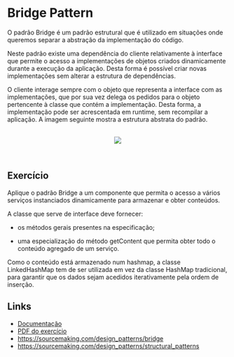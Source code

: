 # Bridge Pattern

O padrão Bridge é um padrão estrutural que é utilizado em situações onde queremos separar a abstração da implementação do código.

Neste padrão existe uma dependência do cliente relativamente à interface que permite o acesso a implementações de objetos criados dinamicamente durante a execução da aplicação. Desta forma é possível criar novas implementações sem alterar a estrutura de dependências.

O cliente interage sempre com o objeto que representa a interface com as implementações, que por sua vez delega os pedidos para o objeto pertencente à classe que contém a implementação. Desta forma, a implementação pode ser acrescentada em runtime, sem recompilar a aplicação. A imagem seguinte mostra a estrutura abstrata do padrão.
<br><br>
<p align="center">
  <img src="https://argon7.github.io/TrabalhosES2/BridgePattern/resources/Bridge.png">
</p>
<br>

## Exercício

Aplique o padrão Bridge a um componente que permita o acesso a vários serviços instanciados dinamicamente para armazenar e obter conteúdos.

A classe que serve de interface deve fornecer:

- os métodos gerais presentes na especificação;

- uma especialização do método getContent que permita obter todo o conteúdo agregado de um serviço.

Como o conteúdo está armazenado num hashmap, a classe LinkedHashMap tem de ser utilizada em vez da classe HashMap tradicional, para garantir que os dados sejam acedidos iterativamente pela ordem de inserção.
## Links

* [Documentação](https://argon7.github.io/TrabalhosES2/BridgePattern/javadoc/index.html)
* [PDF do exercício](https://argon7.github.io/TrabalhosES2/BridgePattern/resources/ExBridgePattern.pdf)
* https://sourcemaking.com/design_patterns/bridge
* https://sourcemaking.com/design_patterns/structural_patterns